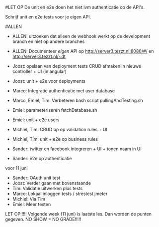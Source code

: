 
#LET OP
De unit en e2e doen het niet ivm authenticatie op de API's.

Schrijf unit en e2e tests voor je eigen API.


#ALLEN
* ALLEN: uitzoeken dat alleen de webhook werkt op de development branch en niet op andere branches
* ALLEN: Documenteer _eigen_ API op http://server3.tezzt.nl:8080/#/ en http://server3.tezzt.nl/~dt


* Joost: opslaan van deployment tests CRUD afmaken in nieuwe controller + UI (in angular)
* Joost: unit + e2e voor deployments
* Marco: Integratie authenticatie met user database 
* Marco, Emiel, Tim: Verbeteren bash script pullingAndTesting.sh
* Emiel: parameteriseren fetchDatabase.sh
* Emiel: unit + e2e users 
* Michiel, Tim: CRUD op op validation rules + UI
* Michiel, Tim: unit + e2e op business rules
* Sander: twitter en facebook integreren + UI + tonen naam in UI
* Sander: e2e op authenticatie

voor 11 juni
* Sander: OAuth unit test
* Joost: Verder gaan met bovenstaande
* Tim: Validatie uitwerken plus tests
* Marco: Lokaal inloggen tests / strestest jmeter
* Michiel: Via Tim
* Emiel: Meer testen

LET OP!!!!!
Volgende week (11 juni) is laatste les. Dan worden de punten gegeven. NO SHOW = NO GRADE!!!!!





